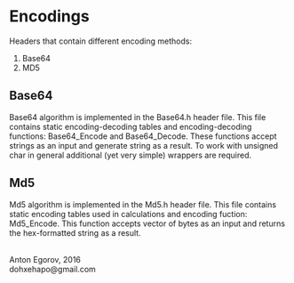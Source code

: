 # Encodings

Headers that contain different encoding methods:

1. Base64
2. MD5

## Base64

Base64 algorithm is implemented in the Base64.h header file. This file contains static encoding-decoding tables and encoding-decoding functions: Base64_Encode and Base64_Decode. These functions accept strings as an input and generate string as a result. To work with unsigned char in general additional (yet very simple) wrappers are required.

## Md5

Md5 algorithm is implemented in the Md5.h header file. This file contains static encoding tables used in calculations and encoding fuction: Md5_Encode. This function accepts vector of bytes as an input and returns the hex-formatted string as a result.

<br>
Anton Egorov, 2016<br>
dohxehapo@gmail.com
